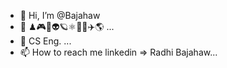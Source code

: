 - 👋 Hi, I’m @Bajahaw
- 👀 ♟🎮🔭👽🪐⚛️🔐🌀✈️🌎 ...
- 🌱 CS Eng. ...
- 📫 How to reach me linkedin => Radhi Bajahaw...

<!---
Bajahaw/Bajahaw is a ✨ special ✨ repository because its `README.md` (this file) appears on your GitHub profile.
You can click the Preview link to take a look at your changes.
--->
